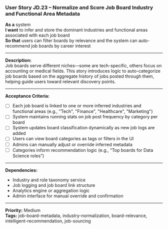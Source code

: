 ### User Story JD.23 – Normalize and Score Job Board Industry and Functional Area Metadata

**As a** system  
**I want** to infer and store the dominant industries and functional areas associated with each job board  
**So that** users can filter boards by relevance and the system can auto-recommend job boards by career interest

---

**Description:**  
Job boards serve different niches—some are tech-specific, others focus on accounting or medical fields. This story introduces logic to auto-categorize job boards based on the aggregate history of jobs posted through them, helping guide users toward relevant discovery points.

---

**Acceptance Criteria:**
- [ ] Each job board is linked to one or more inferred industries and functional areas (e.g., "Tech", "Finance", "Healthcare", "Marketing")
- [ ] System maintains running stats on job post frequency by category per board
- [ ] System updates board classification dynamically as new job logs are added
- [ ] Users can view board categories as tags or filters in the UI
- [ ] Admins can manually adjust or override inferred metadata
- [ ] Categories inform recommendation logic (e.g., “Top boards for Data Science roles”)

---

**Dependencies:**
- Industry and role taxonomy service
- Job logging and job board link structure
- Analytics engine or aggregation logic
- Admin interface for manual override and confirmation

---

**Priority:** Medium  
**Tags:** job-board-metadata, industry-normalization, board-relevance, intelligent-recommendation, job-sourcing
